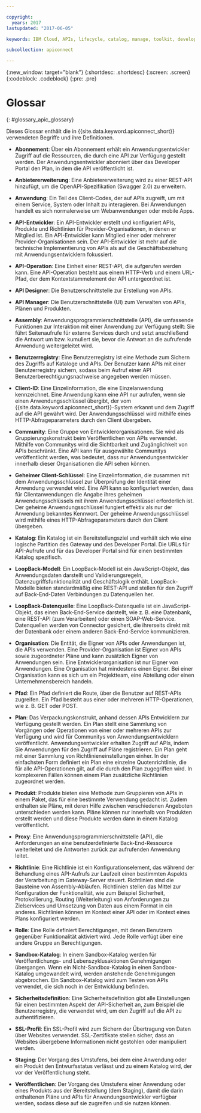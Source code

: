 ```yaml
---

copyright:
  years: 2017
lastupdated: "2017-06-05"

keywords: IBM Cloud, APIs, lifecycle, catalog, manage, toolkit, develop, dev portal

subcollection: apiconnect

---
```


{:new_window: target="blank"}
{:shortdesc: .shortdesc}
{:screen: .screen}
{:codeblock: .codeblock}
{:pre: .pre}

# Glossar
{: #glossary_apic_glossary}

Dieses Glossar enthält die in {{site.data.keyword.apiconnect_short}} verwendeten Begriffe und ihre Definitionen.

- **Abonnement**: Über ein Abonnement erhält ein Anwendungsentwickler Zugriff auf die Ressourcen, die durch eine API zur Verfügung gestellt werden. Der Anwendungsentwickler abonniert über das Developer Portal den Plan, in dem die API veröffentlicht ist.

- **Anbietererweiterung**: Eine Anbietererweiterung wird zu einer REST-API hinzufügt, um die OpenAPI-Spezifikation (Swagger 2.0) zu erweitern.

- **Anwendung**: Ein Teil des Client-Codes, der auf APIs zugreift, um mit einem Service, System oder Inhalt zu interagieren. Bei Anwendungen handelt es sich normalerweise um Webanwendungen oder mobile Apps.

- **API-Entwickler**: Ein API-Entwickler erstellt und konfiguriert APIs, Produkte und Richtlinien für Provider-Organisationen, in denen er Mitglied ist. Ein API-Entwickler kann Mitglied einer oder mehrerer Provider-Organisationen sein. Der API-Entwickler ist mehr auf die technische Implementierung von APIs als auf die Geschäftsbeziehung mit Anwendungsentwicklern fokussiert.

- **API-Operation**: Eine Einheit einer REST-API, die aufgerufen werden kann. Eine API-Operation  besteht aus einem HTTP-Verb und einem URL-Pfad, der dem Kontextstammelement der API untergeordnet ist. 

- **API Designer**: Die Benutzerschnittstelle zur Erstellung von APIs.

- **API Manager**: Die Benutzerschnittstelle (UI) zum Verwalten von APIs, Plänen und Produkten.

- **Assembly**: Anwendungsprogrammierschnittstelle (API), die umfassende Funktionen zur Interaktion mit einer Anwendung zur Verfügung stellt: Sie führt Seitenaufrufe für externe Services durch und setzt anschließend die Antwort um bzw. kumuliert sie, bevor die Antwort an die aufrufende Anwendung weitergeleitet wird.

- **Benutzerregistry**: Eine Benutzerregistry ist eine Methode zum Sichern des Zugriffs auf Kataloge und APIs. Der Benutzer kann APIs mit einer Benutzerregistry sichern, sodass beim Aufruf einer API Benutzerberechtigungsnachweise angegeben werden müssen.

- **Client-ID**: Eine Einzelinformation, die eine Einzelanwendung kennzeichnet. Eine Anwendung kann eine API nur aufrufen, wenn sie einen Anwendungsschlüssel übergibt, der vom {{site.data.keyword.apiconnect_short}}-System erkannt und dem Zugriff auf die API gewährt wird. Der Anwendungsschlüssel wird mithilfe eines HTTP-Abfrageparameters durch den Client übergeben.

- **Community**: Eine Gruppe von Entwicklerorganisationen. Sie wird als Gruppierungskonstrukt beim Veröffentlichen von APIs verwendet. Mithilfe von Communitys wird die Sichtbarkeit und Zugänglichkeit von APIs beschränkt. Eine API kann für ausgewählte Communitys veröffentlicht werden, was bedeutet, dass nur Anwendungsentwickler innerhalb dieser Organisationen die API sehen können.

- **Geheimer Client-Schlüssel**: Eine Einzelinformation, die zusammen mit dem Anwendungsschlüssel zur Überprüfung der Identität einer Anwendung verwendet wird. Eine API kann so konfiguriert werden, dass für Clientanwendungen die Angabe ihres geheimen Anwendungsschlüssels mit ihrem Anwendungsschlüssel erforderlich ist. Der geheime Anwendungsschlüssel fungiert effektiv als nur der Anwendung bekanntes Kennwort. Der geheime Anwendungsschlüssel wird mithilfe eines HTTP-Abfrageparameters durch den Client übergeben.

- **Katalog**: Ein Katalog ist ein Bereitstellungsziel und verhält sich wie eine logische Partition des Gateway und des Developer Portal. Die URLs für API-Aufrufe und für das Developer Portal sind für einen bestimmten Katalog spezifisch.

- **LoopBack-Modell**: Ein LoopBack-Modell ist ein JavaScript-Objekt, das Anwendungsdaten darstellt und Validierungsregeln, Datenzugriffsfunktionalität und Geschäftslogik enthält. LoopBack-Modelle bieten standardmäßig eine REST-API und stellen für den Zugriff auf Back-End-Daten Verbindungen zu Datenquellen her.

- **LoopBack-Datenquelle**: Eine LoopBack-Datenquelle ist ein JavaScript-Objekt, das einen Back-End-Service darstellt, wie z. B. eine Datenbank, eine REST-API (zum Verarbeiten) oder einen SOAP-Web-Service. Datenquellen werden von Connector gesichert, die ihrerseits direkt mit der Datenbank oder einem anderen Back-End-Service kommunizieren.

- **Organisation**: Die Entität, die Eigner von APIs oder Anwendungen ist, die APIs verwenden. Eine Provider-Organisation ist Eigner von APIs sowie zugeordneter Pläne und kann zusätzlich Eigner von Anwendungen sein. Eine Entwicklerorganisation ist nur Eigner von Anwendungen. Eine Organisation hat mindestens einen Eigner. Bei einer Organisation kann es sich um ein Projektteam, eine Abteilung oder einen Unternehmensbereich handeln.

- **Pfad**: Ein Pfad definiert die Route, über die Benutzer auf REST-APIs zugreifen. Ein Pfad besteht aus einer oder mehreren HTTP-Operationen, wie z. B. GET oder POST. 

- **Plan**: Das Verpackungskonstrukt, anhand dessen APIs Entwicklern zur Verfügung gestellt werden. Ein Plan stellt eine Sammlung von Vorgängen oder Operationen von einer oder mehreren APIs zur Verfügung und wird für Communitys von Anwendungsentwicklern veröffentlicht. Anwendungsentwickler erhalten Zugriff auf APIs, indem Sie Anwendungen für den Zugriff auf Pläne registrieren. Ein Plan geht mit einer Sammlung von Richtlinieneinstellungen einher. In der einfachsten Form definiert ein Plan eine einzelne Quotenrichtlinie, die für alle API-Operationen gilt, auf die durch den Plan zugegriffen wird. In komplexeren Fällen können einem Plan zusätzliche Richtlinien zugeordnet werden.

- **Produkt**: Produkte bieten eine Methode zum Gruppieren von APIs in einem Paket, das für eine bestimmte Verwendung gedacht ist. Zudem enthalten sie Pläne, mit deren Hilfe zwischen verschiedenen Angeboten unterschieden werden kann. Pläne können nur innerhalb von Produkten erstellt werden und diese Produkte werden dann in einem Katalog veröffentlicht.

- **Proxy**: Eine Anwendungsprogrammierschnittstelle (API), die Anforderungen an eine benutzerdefinierte Back-End-Ressource weiterleitet und die Antworten zurück zur aufrufenden Anwendung leitet.

- **Richtlinie**: Eine Richtlinie ist ein Konfigurationselement, das während der Behandlung eines API-Aufrufs zur Laufzeit einen bestimmten Aspekts der Verarbeitung im Gateway-Server steuert. Richtlinien sind die Bausteine von Assembly-Abläufen. Richtlinien stellen das Mittel zur Konfiguration der Funktionalität, wie zum Beispiel Sicherheit, Protokollierung, Routing (Weiterleitung) von Anforderungen zu Zielservices und Umsetzung von Daten aus einem Format in ein anderes. Richtlinien können im Kontext einer API oder im Kontext eines Plans konfiguriert werden.

- **Rolle**: Eine Rolle definiert Berechtigungen, mit denen Benutzern gegenüber Funktionalität aktiviert wird. Jede Rolle verfügt über eine andere Gruppe an Berechtigungen.

- **Sandbox-Katalog**: In einem Sandbox-Katalog werden für Veröffentlichungs- und Lebenszyklusaktionen Genehmigungen übergangen. Wenn ein Nicht-Sandbox-Katalog in einen Sandbox-Katalog umgewandelt wird, werden anstehende Genehmigungen abgebrochen. Ein Sandbox-Katalog wird zum Testen von APIs verwendet, die sich noch in der Entwicklung befinden.

- **Sicherheitsdefinition**: Eine Sicherheitsdefinition gibt alle Einstellungen für einen bestimmten Aspekt der API-Sicherheit an, zum Beispiel die Benutzerregistry, die verwendet wird, um den Zugriff auf die API zu authentifizieren.

- **SSL-Profil**: Ein SSL-Profil wird zum Sichern der Übertragung von Daten über Websites verwendet. SSL-Zertifikate stellen sicher, dass an Websites übergebene Informationen nicht gestohlen oder manipuliert werden.

- **Staging**: Der Vorgang des Umstufens, bei dem eine Anwendung oder ein Produkt den Entwurfsstatus verlässt und zu einem Katalog wird, der vor der Veröffentlichung steht.

- **Veröffentlichen**: Der Vorgang des Umstufens einer Anwendung oder eines Produkts aus der Bereitstellung (dem Staging), damit die darin enthaltenen Pläne und APIs für Anwendungsentwickler verfügbar werden, sodass diese auf sie zugreifen und sie nutzen können.
